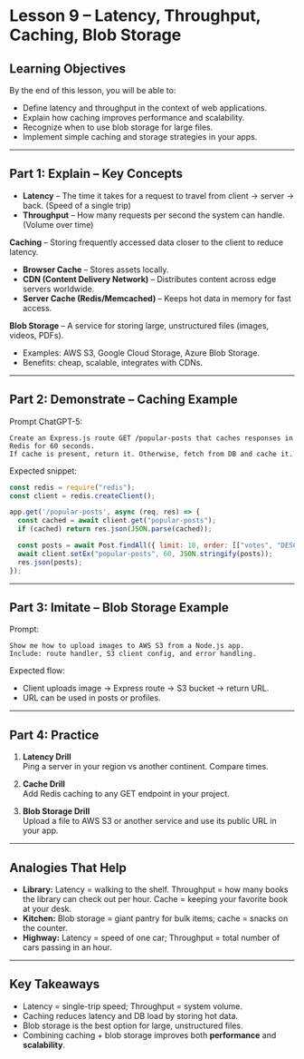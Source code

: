 # Lesson 9 – Latency, Throughput, Caching, Blob Storage

## Learning Objectives
By the end of this lesson, you will be able to:
- Define latency and throughput in the context of web applications.  
- Explain how caching improves performance and scalability.  
- Recognize when to use blob storage for large files.  
- Implement simple caching and storage strategies in your apps.  

---

## Part 1: Explain – Key Concepts

- **Latency** – The time it takes for a request to travel from client → server → back. (Speed of a single trip)  
- **Throughput** – How many requests per second the system can handle. (Volume over time)  

**Caching** – Storing frequently accessed data closer to the client to reduce latency.  
- **Browser Cache** – Stores assets locally.  
- **CDN (Content Delivery Network)** – Distributes content across edge servers worldwide.  
- **Server Cache (Redis/Memcached)** – Keeps hot data in memory for fast access.  

**Blob Storage** – A service for storing large, unstructured files (images, videos, PDFs).  
- Examples: AWS S3, Google Cloud Storage, Azure Blob Storage.  
- Benefits: cheap, scalable, integrates with CDNs.  

---

## Part 2: Demonstrate – Caching Example

Prompt ChatGPT-5:  
```
Create an Express.js route GET /popular-posts that caches responses in Redis for 60 seconds.  
If cache is present, return it. Otherwise, fetch from DB and cache it.  
```

Expected snippet:  
```js
const redis = require("redis");
const client = redis.createClient();

app.get('/popular-posts', async (req, res) => {
  const cached = await client.get("popular-posts");
  if (cached) return res.json(JSON.parse(cached));

  const posts = await Post.findAll({ limit: 10, order: [["votes", "DESC"]] });
  await client.setEx("popular-posts", 60, JSON.stringify(posts));
  res.json(posts);
});
```

---

## Part 3: Imitate – Blob Storage Example

Prompt:  
```
Show me how to upload images to AWS S3 from a Node.js app.  
Include: route handler, S3 client config, and error handling.  
```

Expected flow:  
- Client uploads image → Express route → S3 bucket → return URL.  
- URL can be used in posts or profiles.  

---

## Part 4: Practice

1. **Latency Drill**  
   Ping a server in your region vs another continent. Compare times.  

2. **Cache Drill**  
   Add Redis caching to any GET endpoint in your project.  

3. **Blob Storage Drill**  
   Upload a file to AWS S3 or another service and use its public URL in your app.  

---

## Analogies That Help

- **Library:** Latency = walking to the shelf. Throughput = how many books the library can check out per hour. Cache = keeping your favorite book at your desk.  
- **Kitchen:** Blob storage = giant pantry for bulk items; cache = snacks on the counter.  
- **Highway:** Latency = speed of one car; Throughput = total number of cars passing in an hour.  

---

## Key Takeaways

- Latency = single-trip speed; Throughput = system volume.  
- Caching reduces latency and DB load by storing hot data.  
- Blob storage is the best option for large, unstructured files.  
- Combining caching + blob storage improves both **performance** and **scalability**.  
